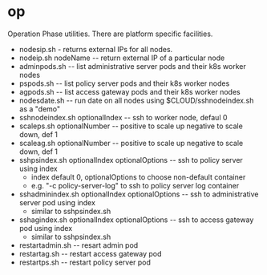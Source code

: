 # op
Operation Phase utilities. There are platform specific facilities.
* nodesip.sh - returns external IPs for all nodes.
* nodeip.sh nodeName -- return external IP of a particular node
* adminpods.sh -- list administrative server pods and their k8s worker nodes
* pspods.sh -- list policy server pods and their k8s worker nodes
* agpods.sh -- list access gateway pods and their k8s worker nodes
* nodesdate.sh -- run date on all nodes using $CLOUD/sshnodeindex.sh as a "demo"
* sshnodeindex.sh optionalIndex -- ssh to worker node, defaul 0
* scaleps.sh optionalNumber -- positive to scale up negative to scale down, def 1
* scaleag.sh optionalNumber -- positive to scale up negative to scale down, def 1
* sshpsindex.sh optionalIndex optionalOptions -- ssh to policy server using index
	* index default 0, optionalOptions to choose non-default container
	* e.g. "-c policy-server-log" to ssh to policy server log container
* sshadminindex.sh optionalIndex optionalOptions -- ssh to administrative server pod using index
	* similar to sshpsindex.sh
* sshagindex.sh optionalIndex optionalOptions -- ssh to access gateway pod using index
	* similar to sshpsindex.sh
* restartadmin.sh -- resart admin pod
* restartag.sh -- restart access gateway pod
* restartps.sh -- restart policy server pod
